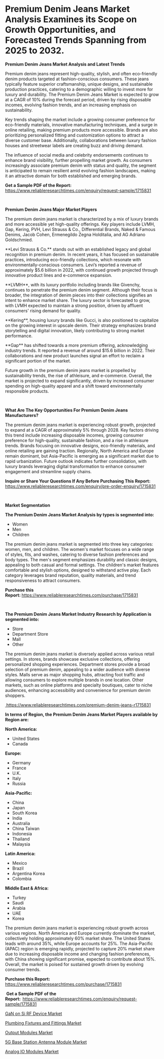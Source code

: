 <p><h1>Premium Denim Jeans Market Analysis Examines its Scope on Growth Opportunities, and Forecasted Trends Spanning from 2025 to 2032.</h1></p><p><strong>Premium Denim Jeans Market Analysis and Latest Trends</strong></p>
<p><p>Premium denim jeans represent high-quality, stylish, and often eco-friendly denim products targeted at fashion-conscious consumers. These jeans typically feature superior craftsmanship, unique designs, and sustainable production practices, catering to a demographic willing to invest more for luxury and durability. The Premium Denim Jeans Market is expected to grow at a CAGR of 10% during the forecast period, driven by rising disposable incomes, evolving fashion trends, and an increasing emphasis on sustainability.</p><p>Key trends shaping the market include a growing consumer preference for eco-friendly materials, innovative manufacturing techniques, and a surge in online retailing, making premium products more accessible. Brands are also prioritizing personalized fitting and customization options to attract a diverse customer base. Additionally, collaborations between luxury fashion houses and streetwear labels are creating buzz and driving demand.</p><p>The influence of social media and celebrity endorsements continues to enhance brand visibility, further propelling market growth. As consumers increasingly associate premium denim with status and quality, the segment is anticipated to remain resilient amid evolving fashion landscapes, making it an attractive domain for both established and emerging brands.</p></p>
<p><strong>Get a Sample PDF of the Report:&nbsp;</strong> <a href="https://www.reliableresearchtimes.com/enquiry/request-sample/1715831?utm_campaign=2105&utm_medium=2&utm_source=Github&utm_content=ia&utm_term=05022025&utm_id=premium-denim-jeans">https://www.reliableresearchtimes.com/enquiry/request-sample/1715831</a></p>
<p>&nbsp;</p>
<p><strong>Premium Denim Jeans Major Market Players</strong></p>
<p><p>The premium denim jeans market is characterized by a mix of luxury brands and more accessible yet high-quality offerings. Key players include LVMH, Gap, Kering, PVH, Levi Strauss & Co., Differential Brands, Naked & Famous Denims, Jacob Cohen, Ermenegildo Zegna Holditalia, and AG Adriano Goldschmied.</p><p>**Levi Strauss & Co.** stands out with an established legacy and global recognition in premium denim. In recent years, it has focused on sustainable practices, introducing eco-friendly collections, which resonate with environmentally-conscious consumers. Levi’s reported a revenue of approximately $5.6 billion in 2022, with continued growth projected through innovative product lines and e-commerce expansion.</p><p>**LVMH**, with its luxury portfolio including brands like Givenchy, continues to penetrate the premium denim segment. Although their focus is broader, the integration of denim pieces into their collections signifies an intent to enhance market share. The luxury sector is forecasted to grow, with LVMH expected to maintain a strong position, driven by affluent consumers' rising demand for quality.</p><p>**Kering**, housing luxury brands like Gucci, is also positioned to capitalize on the growing interest in upscale denim. Their strategy emphasizes brand storytelling and digital innovation, likely contributing to strong market performance. </p><p>**Gap** has shifted towards a more premium offering, acknowledging industry trends. It reported a revenue of around $15.6 billion in 2022. Their collaborations and new product launches signal an effort to reclaim a significant portion of the market.</p><p>Future growth in the premium denim jeans market is propelled by sustainability trends, the rise of athleisure, and e-commerce. Overall, the market is projected to expand significantly, driven by increased consumer spending on high-quality apparel and a shift toward environmentally responsible products.</p></p>
<p>&nbsp;</p>
<p><strong>What Are The Key Opportunities For Premium Denim Jeans Manufacturers?</strong></p>
<p><p>The premium denim jeans market is experiencing robust growth, projected to expand at a CAGR of approximately 5% through 2028. Key factors driving this trend include increasing disposable incomes, growing consumer preference for high-quality, sustainable fashion, and a rise in athleisure trends. Brands focusing on innovative designs, eco-friendly materials, and online retailing are gaining traction. Regionally, North America and Europe remain dominant, but Asia-Pacific is emerging as a significant market due to rapid urbanization. Future outlook indicates further consolidation, with luxury brands leveraging digital transformation to enhance consumer engagement and streamline supply chains.</p></p>
<p><strong>Inquire or Share Your Questions If Any Before Purchasing This Report:</strong> <a href="https://www.reliableresearchtimes.com/enquiry/pre-order-enquiry/1715831?utm_campaign=2105&utm_medium=2&utm_source=Github&utm_content=ia&utm_term=05022025&utm_id=premium-denim-jeans">https://www.reliableresearchtimes.com/enquiry/pre-order-enquiry/1715831</a></p>
<p>&nbsp;</p>
<p><strong>Market Segmentation</strong></p>
<p><strong>The Premium Denim Jeans Market Analysis by types is segmented into:</strong></p>
<p><ul><li>Women</li><li>Men</li><li>Children</li></ul></p>
<p><p>The premium denim jeans market is segmented into three key categories: women, men, and children. The women's market focuses on a wide range of styles, fits, and washes, catering to diverse fashion preferences and body types. The men's segment emphasizes durability and classic designs, appealing to both casual and formal settings. The children's market features comfortable and stylish options, designed to withstand active play. Each category leverages brand reputation, quality materials, and trend responsiveness to attract consumers.</p></p>
<p><strong>Purchase this Report:&nbsp;</strong><a href="https://www.reliableresearchtimes.com/purchase/1715831?utm_campaign=2105&utm_medium=2&utm_source=Github&utm_content=ia&utm_term=05022025&utm_id=premium-denim-jeans">https://www.reliableresearchtimes.com/purchase/1715831</a></p>
<p>&nbsp;</p>
<p><strong>The Premium Denim Jeans Market Industry Research by Application is segmented into:</strong></p>
<p><ul><li>Store</li><li>Department Store</li><li>Mall</li><li>Other</li></ul></p>
<p><p>The premium denim jeans market is diversely applied across various retail settings. In stores, brands showcase exclusive collections, offering personalized shopping experiences. Department stores provide a broad selection of premium denim, appealing to a wider audience with diverse styles. Malls serve as major shopping hubs, attracting foot traffic and allowing consumers to explore multiple brands in one location. Other markets, such as online platforms and specialty boutiques, cater to niche audiences, enhancing accessibility and convenience for premium denim shoppers.</p></p>
<p><a href="https://www.reliableresearchtimes.com/premium-denim-jeans-r1715831?utm_campaign=2105&utm_medium=2&utm_source=Github&utm_content=ia&utm_term=05022025&utm_id=premium-denim-jeans">&nbsp;https://www.reliableresearchtimes.com/premium-denim-jeans-r1715831</a></p>
<p><strong>In terms of Region, the Premium Denim Jeans Market Players available by Region are:</strong></p>
<p>
    <p> <strong> North America: </strong>
        <ul>
            <li>United States</li>
            <li>Canada</li>
        </ul>
        </p> 
    <p> <strong> Europe: </strong>
        <ul>
            <li>Germany</li>
            <li>France</li>
            <li>U.K.</li>
            <li>Italy</li>
            <li>Russia</li>
        </ul>
        </p> 
    <p> <strong> Asia-Pacific: </strong>
        <ul>
            <li>China</li>
            <li>Japan</li>
            <li>South Korea</li>
            <li>India</li>
            <li>Australia</li>
            <li>China Taiwan</li>
            <li>Indonesia</li>
            <li>Thailand</li>
            <li>Malaysia</li>
        </ul>
        </p> 
    <p> <strong> Latin America: </strong>
        <ul>
            <li>Mexico</li>
            <li>Brazil</li>
            <li>Argentina Korea</li>
            <li>Colombia</li>
        </ul>
        </p> 
    <p> <strong> Middle East & Africa: </strong>
        <ul>
            <li>Turkey</li>
            <li>Saudi</li>
            <li>Arabia</li>
            <li>UAE</li>
            <li>Korea</li>
        </ul>
    </p>
    </p>
<p><p>The premium denim jeans market is experiencing robust growth across various regions. North America and Europe currently dominate the market, collectively holding approximately 60% market share. The United States leads with around 35%, while Europe accounts for 25%. The Asia-Pacific (APAC) region is emerging rapidly, projected to capture 20% market share due to increasing disposable income and changing fashion preferences, with China showing significant promise, expected to contribute about 15%. Overall, the market is poised for sustained growth driven by evolving consumer trends.</p></p>
<p><strong>Purchase this Report: </strong><a href="https://www.reliableresearchtimes.com/purchase/1715831?utm_campaign=2105&utm_medium=2&utm_source=Github&utm_content=ia&utm_term=05022025&utm_id=premium-denim-jeans">https://www.reliableresearchtimes.com/purchase/1715831</a></p>
<p>&nbsp;<strong>Get a Sample PDF of the Report:&nbsp;&nbsp;</strong><a href="https://www.reliableresearchtimes.com/enquiry/request-sample/1715831?utm_campaign=2105&utm_medium=2&utm_source=Github&utm_content=ia&utm_term=05022025&utm_id=premium-denim-jeans">https://www.reliableresearchtimes.com/enquiry/request-sample/1715831</a></p>
<p><strong></strong></p>
<p><p><a href="https://www.linkedin.com/pulse/gan-si-rf-device-market-size-experiencing-steady-growth-yojne?utm_campaign=2105&utm_medium=2&utm_source=Github&utm_content=ia&utm_term=05022025&utm_id=premium-denim-jeans">GaN on Si RF Device Market</a></p><p><a href="https://github.com/MariaWashington76/Market-Research-Report-List-1/blob/main/plumbing-fixtures-and-fittings-market.md?utm_campaign=2105&utm_medium=2&utm_source=Github&utm_content=ia&utm_term=05022025&utm_id=premium-denim-jeans">Plumbing Fixtures and Fittings Market</a></p><p><a href="https://www.linkedin.com/pulse/output-modules-market-innovations-trends-comprehensive-ejzde?utm_campaign=2105&utm_medium=2&utm_source=Github&utm_content=ia&utm_term=05022025&utm_id=premium-denim-jeans">Output Modules Market</a></p><p><a href="https://www.linkedin.com/pulse/5g-base-station-antenna-module-market-scope-offering-vsghe?utm_campaign=2105&utm_medium=2&utm_source=Github&utm_content=ia&utm_term=05022025&utm_id=premium-denim-jeans">5G Base Station Antenna Module Market</a></p><p><a href="https://www.linkedin.com/pulse/growing-demand-analog-io-modules-market-forecasting-92-oabge?utm_campaign=2105&utm_medium=2&utm_source=Github&utm_content=ia&utm_term=05022025&utm_id=premium-denim-jeans">Analog IO Modules Market</a></p></p>